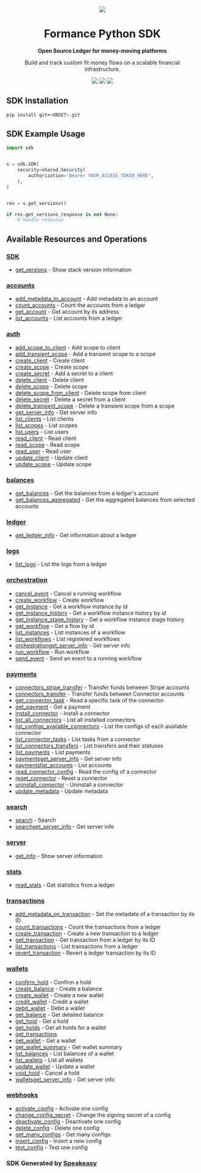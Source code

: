 <div align="center">
    <picture>
        <source srcset="https://user-images.githubusercontent.com/6267663/221572723-e77f55a3-5d19-4a13-94f8-e7b0b340d71e.svg" media="(prefers-color-scheme: dark)">
        <img src="https://user-images.githubusercontent.com/6267663/221572726-6982541c-d1cf-4d9f-9bbf-cd774a2713e6.svg">
    </picture>
   <h1>Formance Python SDK</h1>
   <p><strong>Open Source Ledger for money-moving platforms</strong></p>
   <p>Build and track custom fit money flows on a scalable financial infrastructure.</p>
   <a href="https://docs.formance.com"><img src="https://img.shields.io/static/v1?label=Docs&message=Docs&color=000&style=for-the-badge" /></a>
   <a href="https://join.slack.com/t/formance-community/shared_invite/zt-1of48xmgy-Jc6RH8gzcWf5D0qD2HBPQA"><img src="https://img.shields.io/static/v1?label=Slack&message=Join&color=7289da&style=for-the-badge" /></a>
  <a href="https://opensource.org/licenses/MIT"><img src="https://img.shields.io/badge/License-MIT-blue.svg?style=for-the-badge" /></a>
</div>

<!-- Start SDK Installation -->
## SDK Installation

```bash
pip install git+<UNSET>.git
```
<!-- End SDK Installation -->

## SDK Example Usage
<!-- Start SDK Example Usage -->
```python
import sdk


s = sdk.SDK(
    security=shared.Security(
        authorization="Bearer YOUR_ACCESS_TOKEN_HERE",
    ),
)


res = s.get_versions()

if res.get_versions_response is not None:
    # handle response
```
<!-- End SDK Example Usage -->

<!-- Start SDK Available Operations -->
## Available Resources and Operations

### [SDK](docs/sdk/README.md)

* [get_versions](docs/sdk/README.md#get_versions) - Show stack version information

### [accounts](docs/accounts/README.md)

* [add_metadata_to_account](docs/accounts/README.md#add_metadata_to_account) - Add metadata to an account
* [count_accounts](docs/accounts/README.md#count_accounts) - Count the accounts from a ledger
* [get_account](docs/accounts/README.md#get_account) - Get account by its address
* [list_accounts](docs/accounts/README.md#list_accounts) - List accounts from a ledger

### [auth](docs/auth/README.md)

* [add_scope_to_client](docs/auth/README.md#add_scope_to_client) - Add scope to client
* [add_transient_scope](docs/auth/README.md#add_transient_scope) - Add a transient scope to a scope
* [create_client](docs/auth/README.md#create_client) - Create client
* [create_scope](docs/auth/README.md#create_scope) - Create scope
* [create_secret](docs/auth/README.md#create_secret) - Add a secret to a client
* [delete_client](docs/auth/README.md#delete_client) - Delete client
* [delete_scope](docs/auth/README.md#delete_scope) - Delete scope
* [delete_scope_from_client](docs/auth/README.md#delete_scope_from_client) - Delete scope from client
* [delete_secret](docs/auth/README.md#delete_secret) - Delete a secret from a client
* [delete_transient_scope](docs/auth/README.md#delete_transient_scope) - Delete a transient scope from a scope
* [get_server_info](docs/auth/README.md#get_server_info) - Get server info
* [list_clients](docs/auth/README.md#list_clients) - List clients
* [list_scopes](docs/auth/README.md#list_scopes) - List scopes
* [list_users](docs/auth/README.md#list_users) - List users
* [read_client](docs/auth/README.md#read_client) - Read client
* [read_scope](docs/auth/README.md#read_scope) - Read scope
* [read_user](docs/auth/README.md#read_user) - Read user
* [update_client](docs/auth/README.md#update_client) - Update client
* [update_scope](docs/auth/README.md#update_scope) - Update scope

### [balances](docs/balances/README.md)

* [get_balances](docs/balances/README.md#get_balances) - Get the balances from a ledger's account
* [get_balances_aggregated](docs/balances/README.md#get_balances_aggregated) - Get the aggregated balances from selected accounts

### [ledger](docs/ledger/README.md)

* [get_ledger_info](docs/ledger/README.md#get_ledger_info) - Get information about a ledger

### [logs](docs/logs/README.md)

* [list_logs](docs/logs/README.md#list_logs) - List the logs from a ledger

### [orchestration](docs/orchestration/README.md)

* [cancel_event](docs/orchestration/README.md#cancel_event) - Cancel a running workflow
* [create_workflow](docs/orchestration/README.md#create_workflow) - Create workflow
* [get_instance](docs/orchestration/README.md#get_instance) - Get a workflow instance by id
* [get_instance_history](docs/orchestration/README.md#get_instance_history) - Get a workflow instance history by id
* [get_instance_stage_history](docs/orchestration/README.md#get_instance_stage_history) - Get a workflow instance stage history
* [get_workflow](docs/orchestration/README.md#get_workflow) - Get a flow by id
* [list_instances](docs/orchestration/README.md#list_instances) - List instances of a workflow
* [list_workflows](docs/orchestration/README.md#list_workflows) - List registered workflows
* [orchestrationget_server_info](docs/orchestration/README.md#orchestrationget_server_info) - Get server info
* [run_workflow](docs/orchestration/README.md#run_workflow) - Run workflow
* [send_event](docs/orchestration/README.md#send_event) - Send an event to a running workflow

### [payments](docs/payments/README.md)

* [connectors_stripe_transfer](docs/payments/README.md#connectors_stripe_transfer) - Transfer funds between Stripe accounts
* [connectors_transfer](docs/payments/README.md#connectors_transfer) - Transfer funds between Connector accounts
* [get_connector_task](docs/payments/README.md#get_connector_task) - Read a specific task of the connector
* [get_payment](docs/payments/README.md#get_payment) - Get a payment
* [install_connector](docs/payments/README.md#install_connector) - Install a connector
* [list_all_connectors](docs/payments/README.md#list_all_connectors) - List all installed connectors
* [list_configs_available_connectors](docs/payments/README.md#list_configs_available_connectors) - List the configs of each available connector
* [list_connector_tasks](docs/payments/README.md#list_connector_tasks) - List tasks from a connector
* [list_connectors_transfers](docs/payments/README.md#list_connectors_transfers) - List transfers and their statuses
* [list_payments](docs/payments/README.md#list_payments) - List payments
* [paymentsget_server_info](docs/payments/README.md#paymentsget_server_info) - Get server info
* [paymentslist_accounts](docs/payments/README.md#paymentslist_accounts) - List accounts
* [read_connector_config](docs/payments/README.md#read_connector_config) - Read the config of a connector
* [reset_connector](docs/payments/README.md#reset_connector) - Reset a connector
* [uninstall_connector](docs/payments/README.md#uninstall_connector) - Uninstall a connector
* [update_metadata](docs/payments/README.md#update_metadata) - Update metadata

### [search](docs/search/README.md)

* [search](docs/search/README.md#search) - Search
* [searchget_server_info](docs/search/README.md#searchget_server_info) - Get server info

### [server](docs/server/README.md)

* [get_info](docs/server/README.md#get_info) - Show server information

### [stats](docs/stats/README.md)

* [read_stats](docs/stats/README.md#read_stats) - Get statistics from a ledger

### [transactions](docs/transactions/README.md)

* [add_metadata_on_transaction](docs/transactions/README.md#add_metadata_on_transaction) - Set the metadata of a transaction by its ID
* [count_transactions](docs/transactions/README.md#count_transactions) - Count the transactions from a ledger
* [create_transaction](docs/transactions/README.md#create_transaction) - Create a new transaction to a ledger
* [get_transaction](docs/transactions/README.md#get_transaction) - Get transaction from a ledger by its ID
* [list_transactions](docs/transactions/README.md#list_transactions) - List transactions from a ledger
* [revert_transaction](docs/transactions/README.md#revert_transaction) - Revert a ledger transaction by its ID

### [wallets](docs/wallets/README.md)

* [confirm_hold](docs/wallets/README.md#confirm_hold) - Confirm a hold
* [create_balance](docs/wallets/README.md#create_balance) - Create a balance
* [create_wallet](docs/wallets/README.md#create_wallet) - Create a new wallet
* [credit_wallet](docs/wallets/README.md#credit_wallet) - Credit a wallet
* [debit_wallet](docs/wallets/README.md#debit_wallet) - Debit a wallet
* [get_balance](docs/wallets/README.md#get_balance) - Get detailed balance
* [get_hold](docs/wallets/README.md#get_hold) - Get a hold
* [get_holds](docs/wallets/README.md#get_holds) - Get all holds for a wallet
* [get_transactions](docs/wallets/README.md#get_transactions)
* [get_wallet](docs/wallets/README.md#get_wallet) - Get a wallet
* [get_wallet_summary](docs/wallets/README.md#get_wallet_summary) - Get wallet summary
* [list_balances](docs/wallets/README.md#list_balances) - List balances of a wallet
* [list_wallets](docs/wallets/README.md#list_wallets) - List all wallets
* [update_wallet](docs/wallets/README.md#update_wallet) - Update a wallet
* [void_hold](docs/wallets/README.md#void_hold) - Cancel a hold
* [walletsget_server_info](docs/wallets/README.md#walletsget_server_info) - Get server info

### [webhooks](docs/webhooks/README.md)

* [activate_config](docs/webhooks/README.md#activate_config) - Activate one config
* [change_config_secret](docs/webhooks/README.md#change_config_secret) - Change the signing secret of a config
* [deactivate_config](docs/webhooks/README.md#deactivate_config) - Deactivate one config
* [delete_config](docs/webhooks/README.md#delete_config) - Delete one config
* [get_many_configs](docs/webhooks/README.md#get_many_configs) - Get many configs
* [insert_config](docs/webhooks/README.md#insert_config) - Insert a new config
* [test_config](docs/webhooks/README.md#test_config) - Test one config
<!-- End SDK Available Operations -->

### SDK Generated by [Speakeasy](https://docs.speakeasyapi.dev/docs/using-speakeasy/client-sdks)
